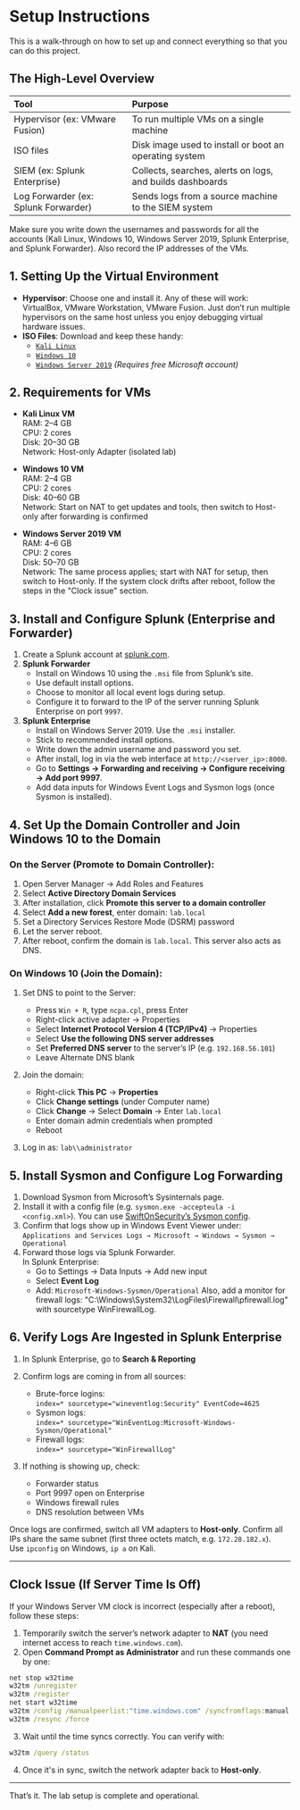 # Setup Instructions

This is a walk-through on how to set up and connect everything so that you can do this project.

## The High-Level Overview
| Tool                           | Purpose                                                                 |
|:-------------------------------|:------------------------------------------------------------------------|
| Hypervisor (ex: VMware Fusion) | To run multiple VMs on a single machine                                 |
| ISO files                      | Disk image used to install or boot an operating system                   |
| SIEM (ex: Splunk Enterprise)   | Collects, searches, alerts on logs, and builds dashboards                |
| Log Forwarder (ex: Splunk Forwarder) | Sends logs from a source machine to the SIEM system                  |

Make sure you write down the usernames and passwords for all the accounts (Kali Linux, Windows 10, Windows Server 2019, Splunk Enterprise, and Splunk Forwarder). Also record the IP addresses of the VMs.

## 1. Setting Up the Virtual Environment
- **Hypervisor**: Choose one and install it. Any of these will work: VirtualBox, VMware Workstation, VMware Fusion. Just don’t run multiple hypervisors on the same host unless you enjoy debugging virtual hardware issues.
- **ISO Files**: Download and keep these handy:
  - [`Kali Linux`](https://cdimage.kali.org/kali-2025.2/kali-linux-2025.2-installer-amd64.iso)
  - [`Windows 10`](https://www.microsoft.com/en-us/software-download/windows10ISO)
  - [`Windows Server 2019`](https://www.microsoft.com/en-us/evalcenter/evaluate-windows-server-2019) *(Requires free Microsoft account)*

## 2. Requirements for VMs
- **Kali Linux VM**  
  RAM: 2–4 GB  
  CPU: 2 cores  
  Disk: 20–30 GB  
  Network: Host-only Adapter (isolated lab)

- **Windows 10 VM**  
  RAM: 2–4 GB  
  CPU: 2 cores  
  Disk: 40–60 GB  
  Network: Start on NAT to get updates and tools, then switch to Host-only after forwarding is confirmed

- **Windows Server 2019 VM**  
  RAM: 4–6 GB  
  CPU: 2 cores  
  Disk: 50–70 GB  
  Network: The same process applies; start with NAT for setup, then switch to Host-only. If the system clock drifts after reboot, follow the steps in the "Clock issue" section.

## 3. Install and Configure Splunk (Enterprise and Forwarder)
1. Create a Splunk account at [splunk.com](https://www.splunk.com/).
2. **Splunk Forwarder**  
   - Install on Windows 10 using the `.msi` file from Splunk’s site.  
   - Use default install options.  
   - Choose to monitor all local event logs during setup.  
   - Configure it to forward to the IP of the server running Splunk Enterprise on port `9997`.
3. **Splunk Enterprise**  
   - Install on Windows Server 2019. Use the `.msi` installer.  
   - Stick to recommended install options.  
   - Write down the admin username and password you set.  
   - After install, log in via the web interface at `http://<server_ip>:8000`.  
   - Go to **Settings → Forwarding and receiving → Configure receiving → Add port 9997**.  
   - Add data inputs for Windows Event Logs and Sysmon logs (once Sysmon is installed).
  
## 4. Set Up the Domain Controller and Join Windows 10 to the Domain

### On the Server (Promote to Domain Controller):
1. Open Server Manager → Add Roles and Features  
2. Select **Active Directory Domain Services**  
3. After installation, click **Promote this server to a domain controller**  
4. Select **Add a new forest**, enter domain: `lab.local`  
5. Set a Directory Services Restore Mode (DSRM) password  
6. Let the server reboot.  
7. After reboot, confirm the domain is `lab.local`. This server also acts as DNS.

### On Windows 10 (Join the Domain):
1. Set DNS to point to the Server:
   - Press `Win + R`, type `ncpa.cpl`, press Enter  
   - Right-click active adapter → Properties  
   - Select **Internet Protocol Version 4 (TCP/IPv4)** → Properties  
   - Select **Use the following DNS server addresses**  
   - Set **Preferred DNS server** to the server’s IP (e.g. `192.168.56.101`)  
   - Leave Alternate DNS blank

2. Join the domain:
   - Right-click **This PC** → **Properties**  
   - Click **Change settings** (under Computer name)  
   - Click **Change** → Select **Domain** → Enter `lab.local`  
   - Enter domain admin credentials when prompted  
   - Reboot

3. Log in as: `lab\\administrator`

## 5. Install Sysmon and Configure Log Forwarding
1. Download Sysmon from Microsoft’s Sysinternals page.  
2. Install it with a config file (e.g. `sysmon.exe -accepteula -i <config.xml>`). You can use [SwiftOnSecurity’s Sysmon config](https://github.com/SwiftOnSecurity/sysmon-config).  
3. Confirm that logs show up in Windows Event Viewer under:  
   `Applications and Services Logs → Microsoft → Windows → Sysmon → Operational`
4. Forward those logs via Splunk Forwarder.  
   In Splunk Enterprise:  
   - Go to Settings → Data Inputs → Add new input  
   - Select **Event Log**  
   - Add: `Microsoft-Windows-Sysmon/Operational`
Also, add a monitor for firewall logs: "C:\Windows\System32\LogFiles\Firewall\pfirewall.log" with sourcetype WinFirewallLog.

## 6. Verify Logs Are Ingested in Splunk Enterprise
1. In Splunk Enterprise, go to **Search & Reporting**
2. Confirm logs are coming in from all sources:
   - Brute-force logins:  
     `index=* sourcetype="wineventlog:Security" EventCode=4625`
   - Sysmon logs:  
     `index=* sourcetype="WinEventLog:Microsoft-Windows-Sysmon/Operational"`
   - Firewall logs:  
     `index=* sourcetype="WinFirewallLog"`

3. If nothing is showing up, check:
   - Forwarder status
   - Port 9997 open on Enterprise
   - Windows firewall rules
   - DNS resolution between VMs

Once logs are confirmed, switch all VM adapters to **Host-only**. Confirm all IPs share the same subnet (first three octets match, e.g. `172.28.182.x`).  
Use `ipconfig` on Windows, `ip a` on Kali.

---

## Clock Issue (If Server Time Is Off)

If your Windows Server VM clock is incorrect (especially after a reboot), follow these steps:

1. Temporarily switch the server’s network adapter to **NAT** (you need internet access to reach `time.windows.com`).
2. Open **Command Prompt as Administrator** and run these commands one by one:

```cmd
net stop w32time
w32tm /unregister
w32tm /register
net start w32time
w32tm /config /manualpeerlist:"time.windows.com" /syncfromflags:manual /reliable:YES /update
w32tm /resync /force
```

3. Wait until the time syncs correctly. You can verify with:

```cmd
w32tm /query /status
```

4. Once it's in sync, switch the network adapter back to **Host-only**.

---

That’s it. The lab setup is complete and operational.

